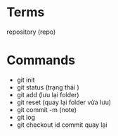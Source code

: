 # Terms

repository (repo)

# Commands

- git init
- git status (trạng thái )
- git add (lưu lại folder)
- git reset (quay lại folder vừa lưu)
- git commit -m (note)
- git log
- git checkout id commit quay lại
